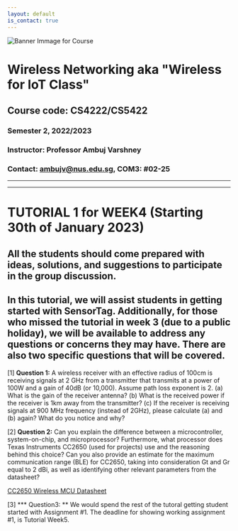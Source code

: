 ```yaml
---
layout: default
is_contact: true
---
```


![Banner Immage for Course](cs4222_banner.png)  

# Wireless Networking aka "Wireless for IoT Class"
## Course code: CS4222/CS5422  
### Semester 2, 2022/2023
### Instructor: Professor Ambuj Varshney
### Contact: [ambujv@nus.edu.sg](mailto:ambujv@nus.edu.sg), COM3: #02-25     

----
****

# TUTORIAL 1 for WEEK4 (Starting 30th of January 2023)

## All the students should come prepared with ideas, solutions, and suggestions to participate in the group discussion.

## In this tutorial, we will assist students in getting started with SensorTag. Additionally, for those who missed the tutorial in week 3 (due to a public holiday), we will be available to address any questions or concerns they may have. There are also two specific questions that will be covered.

[1] **Question 1:** A wireless receiver with an effective radius of 100cm is receiving signals at 2 GHz from a transmitter that transmits at a power of 100W and a gain of 40dB (or 10,000). Assume path loss exponent is 2.
(a) What is the gain of the receiver antenna?
(b) What is the received power if the receiver is 1km away from the transmitter?
(c) If the receiver is receiving signals at 900 MHz frequency (instead of 2GHz), please calculate (a) and (b) again? What do you notice and why?

[2] **Question 2:** Can you explain the difference between a microcontroller, system-on-chip, and microprocessor? Furthermore, what processor does Texas Instruments CC2650 (used for projects) use and the reasoning behind this choice? Can you also provide an estimate for the maximum communication range (BLE) for CC2650, taking into consideration Gt and Gr equal to 2 dBi, as well as identifying other relevant parameters from the datasheet?

[CC2650 Wireless MCU Datasheet](ti.com/lit/ds/symlink/cc2650.pdf)

[3] *** Question3: ** We would spend the rest of the tutoral getting student started with Assignment #1. The deadline for showing working assignment #1, is Tutorial Week5.
















